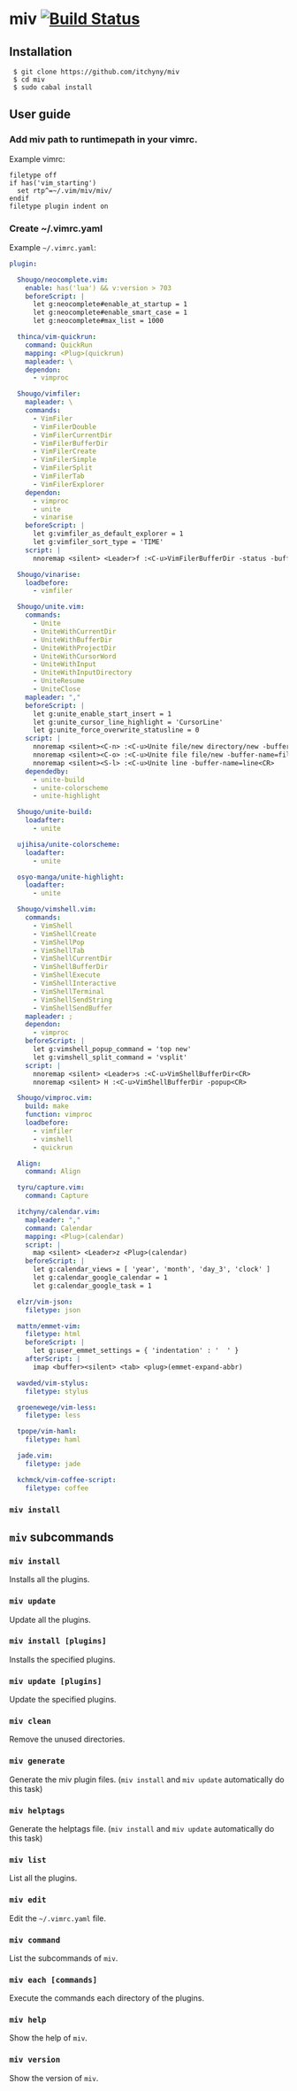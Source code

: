# miv [![Build Status](https://travis-ci.org/itchyny/miv.png?branch=master)](https://travis-ci.org/itchyny/miv)

## Installation

```
 $ git clone https://github.com/itchyny/miv
 $ cd miv
 $ sudo cabal install
```

## User guide
### Add miv path to runtimepath in your vimrc.
Example vimrc:
```vim
filetype off
if has('vim_starting')
  set rtp^=~/.vim/miv/miv/
endif
filetype plugin indent on
```

### Create ~/.vimrc.yaml
Example `~/.vimrc.yaml`:
```yaml
plugin:

  Shougo/neocomplete.vim:
    enable: has('lua') && v:version > 703
    beforeScript: |
      let g:neocomplete#enable_at_startup = 1
      let g:neocomplete#enable_smart_case = 1
      let g:neocomplete#max_list = 1000

  thinca/vim-quickrun:
    command: QuickRun
    mapping: <Plug>(quickrun)
    mapleader: \
    dependon:
      - vimproc

  Shougo/vimfiler:
    mapleader: \
    commands:
      - VimFiler
      - VimFilerDouble
      - VimFilerCurrentDir
      - VimFilerBufferDir
      - VimFilerCreate
      - VimFilerSimple
      - VimFilerSplit
      - VimFilerTab
      - VimFilerExplorer
    dependon:
      - vimproc
      - unite
      - vinarise
    beforeScript: |
      let g:vimfiler_as_default_explorer = 1
      let g:vimfiler_sort_type = 'TIME'
    script: |
      nnoremap <silent> <Leader>f :<C-u>VimFilerBufferDir -status -buffer-name=vimfiler -auto-cd<CR>

  Shougo/vinarise:
    loadbefore:
      - vimfiler

  Shougo/unite.vim:
    commands:
      - Unite
      - UniteWithCurrentDir
      - UniteWithBufferDir
      - UniteWithProjectDir
      - UniteWithCursorWord
      - UniteWithInput
      - UniteWithInputDirectory
      - UniteResume
      - UniteClose
    mapleader: ","
    beforeScript: |
      let g:unite_enable_start_insert = 1
      let g:unite_cursor_line_highlight = 'CursorLine'
      let g:unite_force_overwrite_statusline = 0
    script: |
      nnoremap <silent><C-n> :<C-u>Unite file/new directory/new -buffer-name=file/new,directory/new<CR>
      nnoremap <silent><C-o> :<C-u>Unite file file/new -buffer-name=file<CR>
      nnoremap <silent><S-l> :<C-u>Unite line -buffer-name=line<CR>
    dependedby:
      - unite-build
      - unite-colorscheme
      - unite-highlight

  Shougo/unite-build:
    loadafter:
      - unite

  ujihisa/unite-colorscheme:
    loadafter:
      - unite

  osyo-manga/unite-highlight:
    loadafter:
      - unite

  Shougo/vimshell.vim:
    commands:
      - VimShell
      - VimShellCreate
      - VimShellPop
      - VimShellTab
      - VimShellCurrentDir
      - VimShellBufferDir
      - VimShellExecute
      - VimShellInteractive
      - VimShellTerminal
      - VimShellSendString
      - VimShellSendBuffer
    mapleader: ;
    dependon:
      - vimproc
    beforeScript: |
      let g:vimshell_popup_command = 'top new'
      let g:vimshell_split_command = 'vsplit'
    script: |
      nnoremap <silent> <Leader>s :<C-u>VimShellBufferDir<CR>
      nnoremap <silent> H :<C-u>VimShellBufferDir -popup<CR>

  Shougo/vimproc.vim:
    build: make
    function: vimproc
    loadbefore:
      - vimfiler
      - vimshell
      - quickrun

  Align:
    command: Align

  tyru/capture.vim:
    command: Capture

  itchyny/calendar.vim:
    mapleader: ","
    command: Calendar
    mapping: <Plug>(calendar)
    script: |
      map <silent> <Leader>z <Plug>(calendar)
    beforeScript: |
      let g:calendar_views = [ 'year', 'month', 'day_3', 'clock' ]
      let g:calendar_google_calendar = 1
      let g:calendar_google_task = 1

  elzr/vim-json:
    filetype: json

  mattn/emmet-vim:
    filetype: html
    beforeScript: |
      let g:user_emmet_settings = { 'indentation' : '  ' }
    afterScript: |
      imap <buffer><silent> <tab> <plug>(emmet-expand-abbr)

  wavded/vim-stylus:
    filetype: stylus

  groenewege/vim-less:
    filetype: less

  tpope/vim-haml:
    filetype: haml

  jade.vim:
    filetype: jade

  kchmck/vim-coffee-script:
    filetype: coffee
```

### `miv install`

## `miv` subcommands
### `miv install`
Installs all the plugins.

### `miv update`
Update all the plugins.

### `miv install [plugins]`
Installs the specified plugins.

### `miv update [plugins]`
Update the specified plugins.

### `miv clean`
Remove the unused directories.

### `miv generate`
Generate the miv plugin files. (`miv install` and `miv update` automatically do this task)

### `miv helptags`
Generate the helptags file. (`miv install` and `miv update` automatically do this task)

### `miv list`
List all the plugins.

### `miv edit`
Edit the `~/.vimrc.yaml` file.

### `miv command`
List the subcommands of `miv`.

### `miv each [commands]`
Execute the commands each directory of the plugins.

### `miv help`
Show the help of `miv`.

### `miv version`
Show the version of `miv`.

